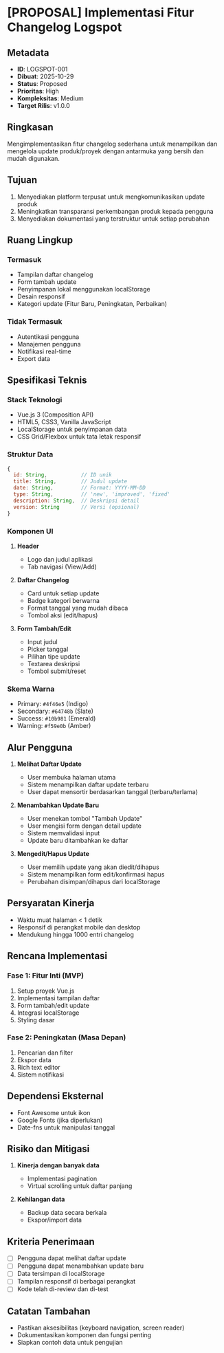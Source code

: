 # [PROPOSAL] Implementasi Fitur Changelog Logspot

## Metadata
- **ID**: LOGSPOT-001
- **Dibuat**: 2025-10-29
- **Status**: Proposed
- **Prioritas**: High
- **Kompleksitas**: Medium
- **Target Rilis**: v1.0.0

## Ringkasan
Mengimplementasikan fitur changelog sederhana untuk menampilkan dan mengelola update produk/proyek dengan antarmuka yang bersih dan mudah digunakan.

## Tujuan
1. Menyediakan platform terpusat untuk mengkomunikasikan update produk
2. Meningkatkan transparansi perkembangan produk kepada pengguna
3. Menyediakan dokumentasi yang terstruktur untuk setiap perubahan

## Ruang Lingkup
### Termasuk
- Tampilan daftar changelog
- Form tambah update
- Penyimpanan lokal menggunakan localStorage
- Desain responsif
- Kategori update (Fitur Baru, Peningkatan, Perbaikan)

### Tidak Termasuk
- Autentikasi pengguna
- Manajemen pengguna
- Notifikasi real-time
- Export data

## Spesifikasi Teknis
### Stack Teknologi
- Vue.js 3 (Composition API)
- HTML5, CSS3, Vanilla JavaScript
- LocalStorage untuk penyimpanan data
- CSS Grid/Flexbox untuk tata letak responsif

### Struktur Data
```javascript
{
  id: String,           // ID unik
  title: String,        // Judul update
  date: String,         // Format: YYYY-MM-DD
  type: String,         // 'new', 'improved', 'fixed'
  description: String,  // Deskripsi detail
  version: String       // Versi (opsional)
}
```

### Komponen UI
1. **Header**
   - Logo dan judul aplikasi
   - Tab navigasi (View/Add)

2. **Daftar Changelog**
   - Card untuk setiap update
   - Badge kategori berwarna
   - Format tanggal yang mudah dibaca
   - Tombol aksi (edit/hapus)

3. **Form Tambah/Edit**
   - Input judul
   - Picker tanggal
   - Pilihan tipe update
   - Textarea deskripsi
   - Tombol submit/reset

### Skema Warna
- Primary: `#4f46e5` (Indigo)
- Secondary: `#64748b` (Slate)
- Success: `#10b981` (Emerald)
- Warning: `#f59e0b` (Amber)

## Alur Pengguna
1. **Melihat Daftar Update**
   - User membuka halaman utama
   - Sistem menampilkan daftar update terbaru
   - User dapat mensortir berdasarkan tanggal (terbaru/terlama)

2. **Menambahkan Update Baru**
   - User menekan tombol "Tambah Update"
   - User mengisi form dengan detail update
   - Sistem memvalidasi input
   - Update baru ditambahkan ke daftar

3. **Mengedit/Hapus Update**
   - User memilih update yang akan diedit/dihapus
   - Sistem menampilkan form edit/konfirmasi hapus
   - Perubahan disimpan/dihapus dari localStorage

## Persyaratan Kinerja
- Waktu muat halaman < 1 detik
- Responsif di perangkat mobile dan desktop
- Mendukung hingga 1000 entri changelog

## Rencana Implementasi
### Fase 1: Fitur Inti (MVP)
1. Setup proyek Vue.js
2. Implementasi tampilan daftar
3. Form tambah/edit update
4. Integrasi localStorage
5. Styling dasar

### Fase 2: Peningkatan (Masa Depan)
1. Pencarian dan filter
2. Ekspor data
3. Rich text editor
4. Sistem notifikasi

## Dependensi Eksternal
- Font Awesome untuk ikon
- Google Fonts (jika diperlukan)
- Date-fns untuk manipulasi tanggal

## Risiko dan Mitigasi
1. **Kinerja dengan banyak data**
   - Implementasi pagination
   - Virtual scrolling untuk daftar panjang

2. **Kehilangan data**
   - Backup data secara berkala
   - Ekspor/import data

## Kriteria Penerimaan
- [ ] Pengguna dapat melihat daftar update
- [ ] Pengguna dapat menambahkan update baru
- [ ] Data tersimpan di localStorage
- [ ] Tampilan responsif di berbagai perangkat
- [ ] Kode telah di-review dan di-test

## Catatan Tambahan
- Pastikan aksesibilitas (keyboard navigation, screen reader)
- Dokumentasikan komponen dan fungsi penting
- Siapkan contoh data untuk pengujian

